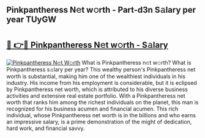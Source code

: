 ## Pinkpantheress N𝚎t w𝚘rth - Part-d3n S𝚊lary per year TUyGW

# <h2><a href="http://gc41bsv.nevu.top/?p=Pinkpantheress">🔗 👉🔴 Pinkpantheress N𝚎t w𝚘rth - S𝚊lary</a></h2>

[![Pinkpantheress N𝚎t W𝚘rth](https://i.imgur.com/Oavwk0R.jpeg)](http://gc41bsv.nevu.top/?p=Pinkpantheress)
What is Pinkpantheress n𝚎t w𝚘rth? What is Pinkpantheress s𝚊lary per year?
This wealthy person's Pinkpantheress net worth is substantial, making him one of the wealthiest individuals in his industry. His income from his employment is considerable, but it is eclipsed by Pinkpantheress net worth, which is attributed to his diverse business activities and extensive real estate portfolio. With a Pinkpantheress net worth that ranks him among the richest individuals on the planet, this man is recognized for his business acumen and financial acumen. This rich individual, whose Pinkpantheress net worth is in the billions and who earns an impressive salary, is a prime demonstration of the might of dedication, hard work, and financial savvy.
